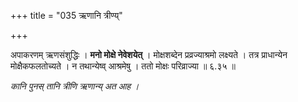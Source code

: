 +++
title = "035 ऋणानि त्रीण्य्"

+++


अपाकरणम् ऋणसंशुद्धिः । **मनो मोक्षे नेवेशयेत्** । मोक्षशब्देन प्रव्रज्याश्रमो लक्ष्यते । तत्र प्राधान्येन मोक्षैकफलतोच्यते । न तथान्येष्व् आश्रमेषु । ततो मोक्षः परिव्राज्या ॥ ६.३५ ॥

_कानि पुनस् तानि त्रीणि ऋणान्य् अत आह ।_